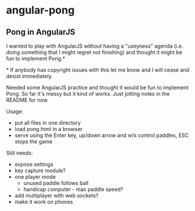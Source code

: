 # angular-pong
## Pong in AngularJS

I wanted to play with AngularJS without having a "useyness" agenda (i.e. doing something that I might regret not finishing) and thought it might be fun to implement Pong.\*

\* If anybody has copyright issues with this let me know and I will cease and desist immediately.

Needed some AngularJS practice and thought it would be fun to implement Pong. So far it's messy but it kind of works. Just jotting notes in the README for now.

Usage:

- put all files in one directory
- load pong.html in a browser
- serve using the Enter key, up/down arrow and w/s control paddles, ESC stops the game

Still needs:

- expose settings
- key capture module?
- one player mode
  * unused paddle follows ball
  * handicap computer - max paddle speed?
- add multiplayer with web sockets?
- make it work on phones
